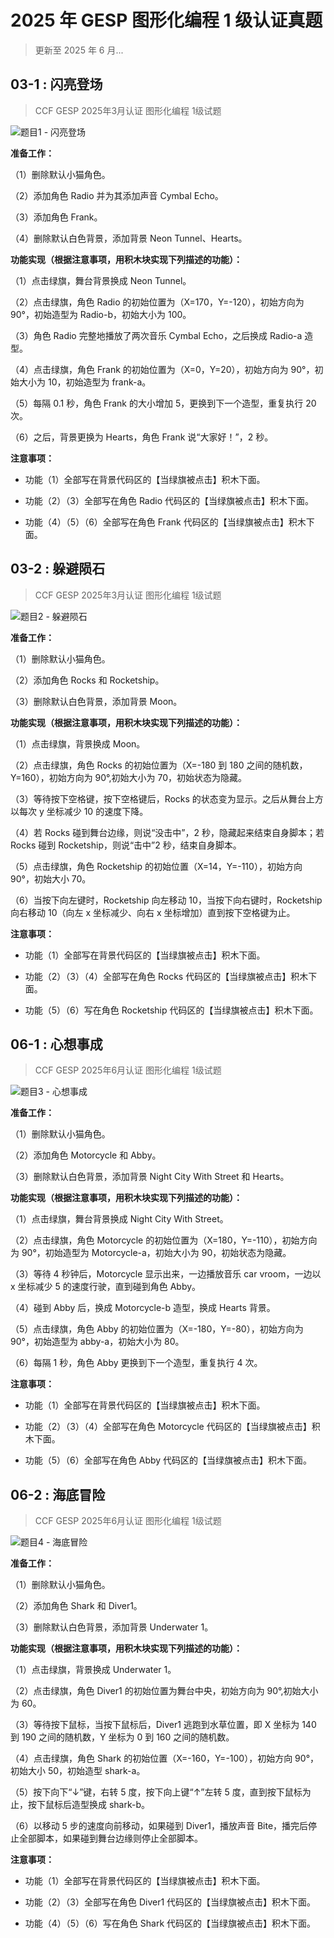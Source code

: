 # 2025 年 GESP 图形化编程 1 级认证真题

> 更新至 2025 年 6 月...

## 03-1 : 闪亮登场

> CCF GESP 2025年3月认证 图形化编程 1级试题

![题目1 - 闪亮登场](https://cdn.jsdelivr.net/gh/jonaslgtm/Cloud-Image-Hosting/ccf-gesp/scratch/scratch-2025.03-1-1.jpg)

**准备工作：**

（1）删除默认小猫角色。

（2）添加角色 Radio 并为其添加声音 Cymbal Echo。

（3）添加角色 Frank。

（4）删除默认白色背景，添加背景 Neon Tunnel、Hearts。

**功能实现（根据注意事项，用积木块实现下列描述的功能）：**

（1）点击绿旗，舞台背景换成 Neon Tunnel。

（2）点击绿旗，角色 Radio 的初始位置为（X=170，Y=-120），初始方向为 90°，初始造型为 Radio-b，初始大小为 100。

（3）角色 Radio 完整地播放了两次音乐 Cymbal Echo，之后换成 Radio-a 造型。

（4）点击绿旗，角色 Frank 的初始位置为（X=0，Y=20），初始方向为 90°，初始大小为 10，初始造型为 frank-a。

（5）每隔 0.1 秒，角色 Frank 的大小增加 5，更换到下一个造型，重复执行 20 次。

（6）之后，背景更换为 Hearts，角色 Frank 说“大家好！”，2 秒。

**注意事项：**

- 功能（1）全部写在背景代码区的【当绿旗被点击】积木下面。

- 功能（2）（3）全部写在角色 Radio 代码区的【当绿旗被点击】积木下面。

- 功能（4）（5）（6）全部写在角色 Frank 代码区的【当绿旗被点击】积木下面。

## 03-2 : 躲避陨石

> CCF GESP 2025年3月认证 图形化编程 1级试题

![题目2 - 躲避陨石](https://cdn.jsdelivr.net/gh/jonaslgtm/Cloud-Image-Hosting/ccf-gesp/scratch/scratch-2025.03-1-2.jpg)

**准备工作：**

（1）删除默认小猫角色。

（2）添加角色 Rocks 和 Rocketship。

（3）删除默认白色背景，添加背景 Moon。

**功能实现（根据注意事项，用积木块实现下列描述的功能）：**

（1）点击绿旗，背景换成 Moon。

（2）点击绿旗，角色 Rocks 的初始位置为（X=-180 到 180 之间的随机数，Y=160），初始方向为 90°,初始大小为 70，初始状态为隐藏。

（3）等待按下空格键，按下空格键后，Rocks 的状态变为显示。之后从舞台上方以每次 y 坐标减少 10 的速度下降。

（4）若 Rocks 碰到舞台边缘，则说“没击中”，2 秒，隐藏起来结束自身脚本；若 Rocks 碰到 Rocketship，则说“击中”2 秒，结束自身脚本。

（5）点击绿旗，角色 Rocketship 的初始位置（X=14，Y=-110），初始方向 90°，初始大小 70。

（6）当按下向左键时，Rocketship 向左移动 10，当按下向右键时，Rocketship 向右移动 10（向左 x 坐标减少、向右 x 坐标增加）直到按下空格键为止。

**注意事项：**

- 功能（1）全部写在背景代码区的【当绿旗被点击】积木下面。

- 功能（2）（3）（4）全部写在角色 Rocks 代码区的【当绿旗被点击】积木下面。

- 功能（5）（6）写在角色 Rocketship 代码区的【当绿旗被点击】积木下面。

## 06-1 : 心想事成

> CCF GESP 2025年6月认证 图形化编程 1级试题

![题目3 - 心想事成](https://cdn.jsdelivr.net/gh/jonaslgtm/Cloud-Image-Hosting/ccf-gesp/scratch/scratch-2025.06-1-1.jpg)

**准备工作：**

（1）删除默认小猫角色。

（2）添加角色 Motorcycle 和 Abby。

（3）删除默认白色背景，添加背景 Night City With Street 和 Hearts。

**功能实现（根据注意事项，用积木块实现下列描述的功能）：**

（1）点击绿旗，舞台背景换成 Night City With Street。

（2）点击绿旗，角色 Motorcycle 的初始位置为（X=180，Y=-110），初始方向为 90°，初始造型为 Motorcycle-a，初始大小为 90，初始状态为隐藏。

（3）等待 4 秒钟后，Motorcycle 显示出来，一边播放音乐 car vroom，一边以 x 坐标减少 5 的速度行驶，直到碰到角色 Abby。

（4）碰到 Abby 后，换成 Motorcycle-b 造型，换成 Hearts 背景。

（5）点击绿旗，角色 Abby 的初始位置为（X=-180，Y=-80），初始方向为 90°，初始造型为 abby-a，初始大小为 80。

（6）每隔 1 秒，角色 Abby 更换到下一个造型，重复执行 4 次。

**注意事项：**

- 功能（1）全部写在背景代码区的【当绿旗被点击】积木下面。

- 功能（2）（3）（4）全部写在角色 Motorcycle 代码区的【当绿旗被点击】积木下面。

- 功能（5）（6）全部写在角色 Abby 代码区的【当绿旗被点击】积木下面。

## 06-2 : 海底冒险

> CCF GESP 2025年6月认证 图形化编程 1级试题

![题目4 - 海底冒险](https://cdn.jsdelivr.net/gh/jonaslgtm/Cloud-Image-Hosting/ccf-gesp/scratch/scratch-2025.06-1-2.jpg)

**准备工作：**

（1）删除默认小猫角色。

（2）添加角色 Shark 和 Diver1。

（3）删除默认白色背景，添加背景 Underwater 1。

**功能实现（根据注意事项，用积木块实现下列描述的功能）：**

（1）点击绿旗，背景换成 Underwater 1。

（2）点击绿旗，角色 Diver1 的初始位置为舞台中央，初始方向为 90°,初始大小为 60。

（3）等待按下鼠标，当按下鼠标后，Diver1 逃跑到水草位置，即 X 坐标为 140 到 190 之间的随机数，Y 坐标为 0 到 160 之间的随机数。

（4）点击绿旗，角色 Shark 的初始位置（X=-160，Y=-100），初始方向 90°，初始大小 50，初始造型 shark-a。

（5）按下向下“↓”键，右转 5 度，按下向上键“↑”左转 5 度，直到按下鼠标为止，按下鼠标后造型换成 shark-b。

（6）以移动 5 步的速度向前移动，如果碰到 Diver1，播放声音 Bite，播完后停止全部脚本，如果碰到舞台边缘则停止全部脚本。

**注意事项：**

- 功能（1）全部写在背景代码区的【当绿旗被点击】积木下面。

- 功能（2）（3）全部写在角色 Diver1 代码区的【当绿旗被点击】积木下面。

- 功能（4）（5）（6）写在角色 Shark 代码区的【当绿旗被点击】积木下面。
